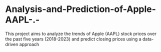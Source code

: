 # Analysis-and-Prediction-of-Apple-AAPL-.-
This project aims to analyze the trends of Apple (AAPL) stock prices over the past five years (2018-2023) and predict closing prices using a data-driven approach
